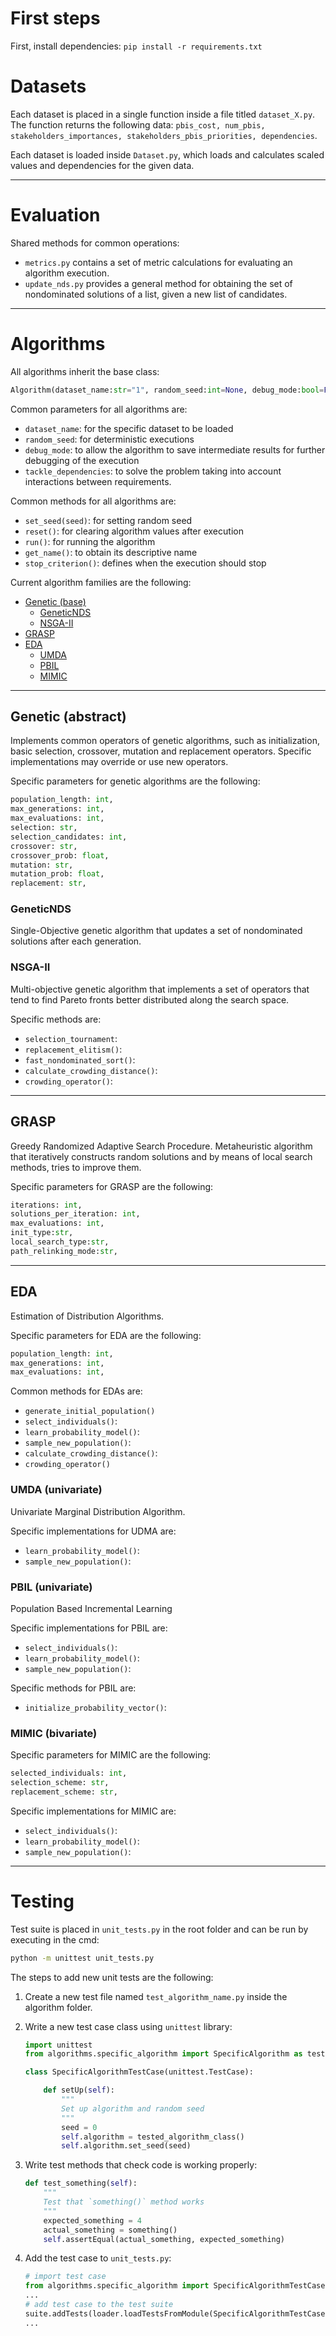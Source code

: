 # First steps
 
First, install dependencies: ```pip install -r requirements.txt```



# Datasets
Each dataset is placed in a single function inside a file titled ```dataset_X.py```. The function returns the following data: ```pbis_cost, num_pbis, stakeholders_importances, stakeholders_pbis_priorities, dependencies```.

Each dataset is loaded inside ```Dataset.py```, which loads and calculates scaled values and dependencies for the given data.

---

# Evaluation
Shared methods for common operations:
- ```metrics.py``` contains a set of metric calculations for evaluating an algorithm execution.
- ```update_nds.py``` provides a general method for obtaining the set of nondominated solutions of a list, given a new list of candidates.

---

# Algorithms
All algorithms inherit the base class:
```python 
Algorithm(dataset_name:str="1", random_seed:int=None, debug_mode:bool=False, tackle_dependencies:bool=False)
```
Common parameters for all algorithms are: 
- ```dataset_name```: for the specific dataset to be loaded
- ```random_seed```: for deterministic executions
- ```debug_mode```: to allow the algorithm to save intermediate results for further debugging of the execution
- ```tackle_dependencies```: to solve the problem taking into account interactions between requirements.

Common methods for all algorithms are:
- ```set_seed(seed)```: for setting random seed
- ```reset()```: for clearing algorithm values after execution
- ```run()```: for running the algorithm
- ```get_name()```: to obtain its descriptive name
- ```stop_criterion()```: defines when the execution should stop

Current algorithm families are the following:
- [Genetic (base)](#genetic-abstract)
    - [GeneticNDS](#geneticnds)
    - [NSGA-II](#nsga-ii)
- [GRASP](#grasp)
- [EDA](#eda)
    - [UMDA](#umda-univariate)
    - [PBIL](#pbil-univariate)
    - [MIMIC](#mimic-bivariate)


 ---


## Genetic (abstract)
Implements common operators of genetic algorithms, such as initialization, basic selection, crossover, mutation and replacement operators. Specific implementations may override or use new operators.

Specific parameters for genetic algorithms are the following:
```python
population_length: int, 
max_generations: int,
max_evaluations: int,
selection: str, 
selection_candidates: int, 
crossover: str,
crossover_prob: float,
mutation: str,
mutation_prob: float,
replacement: str,
```

### GeneticNDS
Single-Objective genetic algorithm that updates a set of nondominated solutions after each generation.

### NSGA-II
Multi-objective genetic algorithm that implements a set of operators that tend to find Pareto fronts better distributed along the search space.

Specific methods are:
- ```selection_tournament```: 
- ```replacement_elitism()```: 
- ```fast_nondominated_sort()```: 
- ```calculate_crowding_distance()```: 
- ```crowding_operator()```: 

 ---

## GRASP
Greedy Randomized Adaptive Search Procedure. Metaheuristic algorithm that iteratively constructs random solutions and by means of local search methods, tries to improve them.

Specific parameters for GRASP are the following:
```python
iterations: int, 
solutions_per_iteration: int, 
max_evaluations: int,
init_type:str,
local_search_type:str,
path_relinking_mode:str,
```

 ---

## EDA
Estimation of Distribution Algorithms.

Specific parameters for EDA are the following:
```python
population_length: int, 
max_generations: int,
max_evaluations: int,
```

Common methods for EDAs are:
- ```generate_initial_population()```
- ```select_individuals()```: 
- ```learn_probability_model()```: 
- ```sample_new_population()```: 
- ```calculate_crowding_distance()```: 
- ```crowding_operator()```

### UMDA (univariate)
Univariate Marginal Distribution Algorithm.

Specific implementations for UDMA are:
- ```learn_probability_model()```: 
- ```sample_new_population()```: 

### PBIL (univariate)
Population Based Incremental Learning

Specific implementations for PBIL are:
- ```select_individuals()```: 
- ```learn_probability_model()```: 
- ```sample_new_population()```: 


Specific methods for PBIL are:
- ```initialize_probability_vector()```: 

### MIMIC (bivariate)

Specific parameters for MIMIC are the following:
```python
selected_individuals: int, 
selection_scheme: str,
replacement_scheme: str,
```

Specific implementations for MIMIC are:
- ```select_individuals()```: 
- ```learn_probability_model()```: 
- ```sample_new_population()```: 

---

# Testing
Test suite is placed in ```unit_tests.py``` in the root folder and can be run by executing in the cmd: 
```cmd
python -m unittest unit_tests.py
```
The steps to add new unit tests are the following:
1. Create a new test file named ```test_algorithm_name.py``` inside the algorithm folder.
2. Write a new test case class using ```unittest``` library:
    ```python
    import unittest
    from algorithms.specific_algorithm import SpecificAlgorithm as tested_algorithm_class

    class SpecificAlgorithmTestCase(unittest.TestCase):

        def setUp(self):
            """  
            Set up algorithm and random seed
            """
            seed = 0
            self.algorithm = tested_algorithm_class()
            self.algorithm.set_seed(seed)
    ```

3. Write test methods that check code is working properly:
    ```python
    def test_something(self):
        """  
        Test that `something()` method works
        """
        expected_something = 4
        actual_something = something()
        self.assertEqual(actual_something, expected_something)
    ```
4. Add the test case to ```unit_tests.py```: 
    ```python
    # import test case
    from algorithms.specific_algorithm import SpecificAlgorithmTestCase
    ...
    # add test case to the test suite
    suite.addTests(loader.loadTestsFromModule(SpecificAlgorithmTestCase))
    ...
    ```








